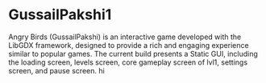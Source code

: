 # GussailPakshi1
Angry Birds (GussailPakshi) is an interactive game developed with the LibGDX framework, designed to provide a rich and engaging experience similar to popular games. The current build presents a Static GUI, including the loading screen, levels screen, core gameplay screen of lvl1, settings screen, and pause screen.
hi
